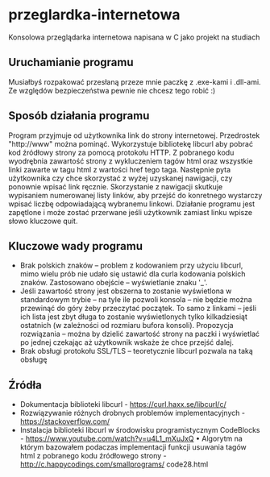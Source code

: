 # przeglardka-internetowa
Konsolowa przeglądarka internetowa napisana w C jako projekt na studiach  

## Uruchamianie programu
Musiałbyś rozpakować przesłaną przeze mnie paczkę z .exe-kami i .dll-ami. Ze względów bezpieczeństwa pewnie nie chcesz tego robić :)

## Sposób działania programu
Program przyjmuje od użytkownika link do strony internetowej. Przedrostek "http://www" można
pominąć. Wykorzystuje bibliotekę libcurl aby pobrać kod źródłowy strony za pomocą protokołu
HTTP. Z pobranego kodu wyodrębnia zawartość strony z wykluczeniem tagów html oraz wszystkie
linki zawarte w tagu html <a> z wartości href tego taga. Następnie pyta użytkownika czy chce
skorzystać z wyżej uzyskanej nawigacji, czy ponownie wpisać link ręcznie. Skorzystanie z
nawigacji skutkuje wypisaniem numerowanej listy linków, aby przejść do konretnego wystarczy
wpisać liczbę odpowiadającą wybranemu linkowi. Działanie programu jest zapętlone i może zostać
przerwane jeśli użytkownik zamiast linku wpisze słowo kluczowe quit.  
  
## Kluczowe wady programu
- Brak polskich znaków – problem z kodowaniem przy użyciu libcurl, mimo wielu prób nie
udało się ustawić dla curla kodowania polskich znaków. Zastosowano obejście –
wyświetlanie znaku '_'.
- Jeśli zawartość strony jest obszerna to zostanie wyświetlona w standardowym trybie – na
tyle ile pozwoli konsola – nie będzie można przewinąć do góry żeby przeczytać początek.
To samo z linkami – jeśli ich lista jest zbyt długa to zostanie wyświetlonych tylko
kilkadziesiąt ostatnich (w zależności od rozmiaru bufora konsoli). Propozycja rozwiązania –
można by dzielić zawartość strony na paczki i wyświetlać po jednej czekając aż użytkownik
wskaże że chce przejść dalej.
- Brak obsługi protokołu SSL/TLS – teoretycznie libcurl pozwala na taką obsługę
  
## Źródła
- Dokumentacja biblioteki libcurl - https://curl.haxx.se/libcurl/c/
- Rozwiązywanie różnych drobnych problemów implementacyjnych -
https://stackoverflow.com/
- Instalacja biblioteki libcurl w środowisku programistycznym CodeBlocks -
https://www.youtube.com/watch?v=u4L1_mXuJxQ
• Algorytm na którym bazowałem podaczas implementacji funkcji usuwania tagów html z
pobranego kodu źródłowego strony - http://c.happycodings.com/smallprograms/
code28.html

